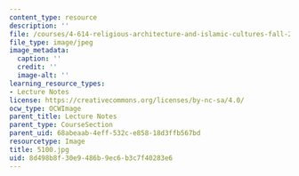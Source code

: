 ```yaml
---
content_type: resource
description: ''
file: /courses/4-614-religious-architecture-and-islamic-cultures-fall-2002/8d498b8f30e9486b9ec6b3c7f40283e6_5100.jpg
file_type: image/jpeg
image_metadata:
  caption: ''
  credit: ''
  image-alt: ''
learning_resource_types:
- Lecture Notes
license: https://creativecommons.org/licenses/by-nc-sa/4.0/
ocw_type: OCWImage
parent_title: Lecture Notes
parent_type: CourseSection
parent_uid: 68abeaab-4eff-532c-e858-18d3ffb567bd
resourcetype: Image
title: 5100.jpg
uid: 8d498b8f-30e9-486b-9ec6-b3c7f40283e6
---
```

